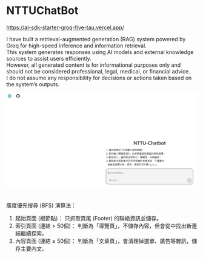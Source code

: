 # NTTUChatBot
https://ai-sdk-starter-groq-five-tau.vercel.app/

I have built a retrieval-augmented generation (RAG) system powered by Groq for high-speed inference and information retrieval.</br>
This system generates responses using AI models and external knowledge sources to assist users efficiently.</br>
However, all generated content is for informational purposes only and should not be considered professional, legal, medical, or financial advice.</br>
I do not assume any responsibility for decisions or actions taken based on the system’s outputs.</br>

![image](https://github.com/di3n0/NTTUChatBot/blob/main/0.png)
</br></br></br>
廣度優先搜尋 (BFS) 演算法：</br>
1. 起始頁面 (根節點)： 只抓取頁尾 (Footer) 的聯絡資訊並儲存。</br>
2. 索引頁面 (連結 > 50個)： 判斷為「導覽頁」，不儲存內容，但會從中找出新連結繼續探索。</br>
3. 內容頁面 (連結 ≤ 50個)： 判斷為「文章頁」，會清理掉選單、廣告等雜訊，儲存主要內文。</br>
